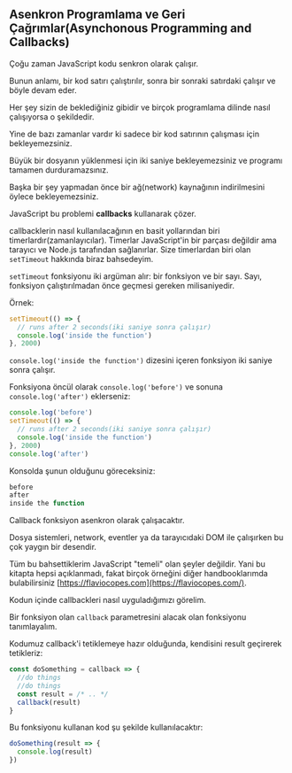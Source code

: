 ## Asenkron Programlama ve Geri Çağrımlar(Asynchonous Programming and Callbacks)

Çoğu zaman JavaScript kodu senkron olarak çalışır.

Bunun anlamı, bir kod satırı çalıştırılır, sonra bir sonraki satırdaki çalışır ve böyle devam eder.

Her şey sizin de beklediğiniz gibidir ve birçok programlama dilinde nasıl çalışıyorsa o şekildedir.

Yine de bazı zamanlar vardır ki sadece bir kod satırının çalışması için bekleyemezsiniz.

Büyük bir dosyanın yüklenmesi için iki saniye bekleyemezsiniz ve programı tamamen durduramazsınız.

Başka bir şey yapmadan önce bir ağ(network) kaynağının indirilmesini öylece bekleyemezsiniz.

JavaScript bu problemi **callbacks** kullanarak çözer.

callbacklerin nasıl kullanılacağının en basit yollarından biri timerlardır(zamanlayıcılar). Timerlar JavaScript'in bir parçası değildir ama tarayıcı ve Node.js tarafından sağlanırlar. Size timerlardan biri olan `setTimeout` hakkında biraz bahsedeyim.

`setTimeout` fonksiyonu iki argüman alır: bir fonksiyon ve bir sayı. Sayı, fonksiyon çalıştırılmadan önce geçmesi gereken milisaniyedir.

Örnek:

```js
setTimeout(() => {
  // runs after 2 seconds(iki saniye sonra çalışır)
  console.log('inside the function')
}, 2000)
```

`console.log('inside the function')` dizesini içeren fonksiyon iki saniye sonra çalışır.

Fonksiyona öncül olarak `console.log('before')` ve sonuna `console.log('after')` eklerseniz:

```js
console.log('before')
setTimeout(() => {
  // runs after 2 seconds(iki saniye sonra çalışır)
  console.log('inside the function')
}, 2000)
console.log('after')
```
Konsolda şunun olduğunu göreceksiniz:

```js
before
after
inside the function
```
Callback fonksiyon asenkron olarak çalışacaktır.

Dosya sistemleri, network, eventler ya da tarayıcıdaki DOM ile çalışırken bu çok yaygın bir desendir.

Tüm bu bahsettiklerim JavaScript "temeli" olan şeyler değildir. Yani bu kitapta hepsi açıklanmadı, fakat birçok örneğini diğer handbooklarımda bulabilirsiniz [https://flaviocopes.com](https://flaviocopes.com/).

Kodun içinde callbackleri nasıl uyguladığımızı görelim.

Bir fonksiyon olan `callback` parametresini alacak olan fonksiyonu tanımlayalım.

Kodumuz callback'i tetiklemeye hazır olduğunda, kendisini result geçirerek tetikleriz:

```js
const doSomething = callback => {
  //do things
  //do things
  const result = /* .. */
  callback(result)
}
```

Bu fonksiyonu kullanan kod şu şekilde kullanılacaktır:

```js
doSomething(result => {
  console.log(result)
})
```